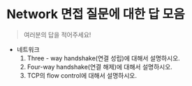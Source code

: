 # Network 면접 질문에 대한 답 모음

> 여러분의 답을 적어주세요!

- 네트워크
  1. Three - way handshake(연결 성립)에 대해서 설명하시오.
  2. Four-way handshake(연결 해제)에 대해서 설명하시오.
  3. TCP의 flow control에 대해서 설명하시오. 